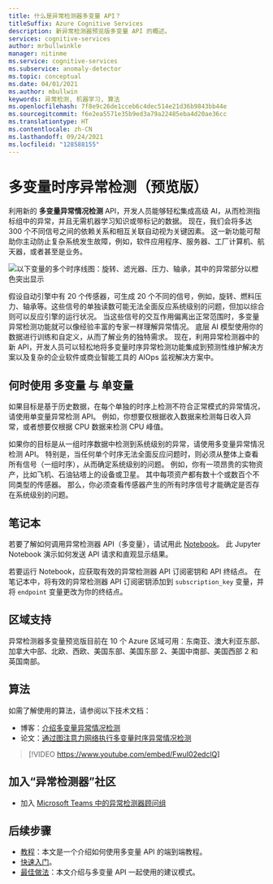 ```yaml
---
title: 什么是异常检测器多变量 API？
titleSuffix: Azure Cognitive Services
description: 新异常检测器预览版多变量 API 的概述。
services: cognitive-services
author: mrbullwinkle
manager: nitinme
ms.service: cognitive-services
ms.subservice: anomaly-detector
ms.topic: conceptual
ms.date: 04/01/2021
ms.author: mbullwin
keywords: 异常检测, 机器学习, 算法
ms.openlocfilehash: 7f8e9c26de1cceb6c4dec514e21d36b9843bb44e
ms.sourcegitcommit: f6e2ea5571e35b9ed3a79a22485eba4d20ae36cc
ms.translationtype: HT
ms.contentlocale: zh-CN
ms.lasthandoff: 09/24/2021
ms.locfileid: "128588155"
---
```

# <a name="multivariate-time-series-anomaly-detection-preview"></a>多变量时序异常检测（预览版）

利用新的 **多变量异常情况检测** API，开发人员能够轻松集成高级 AI，从而检测指标组中的异常，并且无需机器学习知识或带标记的数据。 现在，我们会将多达 300 个不同信号之间的依赖关系和相互关联自动视为关键因素。 这一新功能可帮助你主动防止复杂系统发生故障，例如，软件应用程序、服务器、工厂计算机、航天器，或者甚至是业务。

![以下变量的多个时序线图：旋转、滤光器、压力、轴承，其中的异常部分以橙色突出显示](./media/multivariate-graph.png)

假设自动引擎中有 20 个传感器，可生成 20 个不同的信号，例如，旋转、燃料压力、轴承等。这些信号的单独读数可能无法全面反应系统级别的问题，但加以综合则可以反应引擎的运行状况。 当这些信号的交互作用偏离出正常范围时，多变量异常检测功能就可以像经验丰富的专家一样理解异常情况。 底层 AI 模型使用你的数据进行训练和自定义，从而了解业务的独特需求。 现在，利用异常检测器中的新 API，开发人员可以轻松地将多变量时序异常检测功能集成到预测性维护解决方案以及复杂的企业软件或商业智能工具的 AIOps 监视解决方案中。

## <a name="when-to-use-multivariate-versus-univariate"></a>何时使用 **多变量** 与 **单变量**

如果目标是基于历史数据，在每个单独的时序上检测不符合正常模式的异常情况，请使用单变量异常检测 API。 例如，你想要仅根据收入数据来检测每日收入异常，或者想要仅根据 CPU 数据来检测 CPU 峰值。

如果你的目标是从一组时序数据中检测到系统级别的异常，请使用多变量异常情况检测 API。 特别是，当任何单个时序无法全面反应问题时，则必须从整体上查看所有信号（一组时序），从而确定系统级别的问题。 例如，你有一项昂贵的实物资产，比如飞机、石油钻塔上的设备或卫星。 其中每项资产都有数十个或数百个不同类型的传感器。 那么，你必须查看传感器产生的所有时序信号才能确定是否存在系统级别的问题。

## <a name="notebook"></a>笔记本

若要了解如何调用异常检测器 API（多变量），请试用此 [Notebook](https://github.com/Azure-Samples/AnomalyDetector/blob/master/ipython-notebook/API%20Sample/Multivariate%20API%20Demo%20Notebook.ipynb)。 此 Jupyter Notebook 演示如何发送 API 请求和直观显示结果。

若要运行 Notebook，应获取有效的异常检测器 API 订阅密钥和 API 终结点。 在笔记本中，将有效的异常检测器 API 订阅密钥添加到 `subscription_key` 变量，并将 `endpoint` 变量更改为你的终结点。

## <a name="region-support"></a>区域支持

异常检测器多变量预览版目前在 10 个 Azure 区域可用：东南亚、澳大利亚东部、加拿大中部、北欧、西欧、美国东部、美国东部 2、美国中南部、美国西部 2 和英国南部。

## <a name="algorithms"></a>算法

如需了解使用的算法，请参阅以下技术文档：

* 博客：[介绍多变量异常情况检测](https://techcommunity.microsoft.com/t5/azure-ai/introducing-multivariate-anomaly-detection/ba-p/2260679)
* 论文：[通过图注意力网络执行多变量时序异常情况检测](https://arxiv.org/abs/2009.02040)


> [!VIDEO https://www.youtube.com/embed/FwuI02edclQ]


## <a name="join-the-anomaly-detector-community"></a>加入“异常检测器”社区

- 加入 [Microsoft Teams 中的异常检测器顾问组](https://aka.ms/AdAdvisorsJoin)

## <a name="next-steps"></a>后续步骤

- [教程](./tutorials/learn-multivariate-anomaly-detection.md)：本文是一个介绍如何使用多变量 API 的端到端教程。
- [快速入门](./quickstarts/client-libraries-multivariate.md)。
- [最佳做法](./concepts/best-practices-multivariate.md)：本文介绍与多变量 API 一起使用的建议模式。
